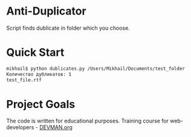 # Anti-Duplicator

Script finds dublicate in folder which you choose.

# Quick Start

```bash
mikhail$ python dublicates.py /Users/Mikhail/Documents/test_folder
Количество дубликатов: 1
test_file.rtf
```

# Project Goals

The code is written for educational purposes. Training course for web-developers - [DEVMAN.org](https://devman.org)

